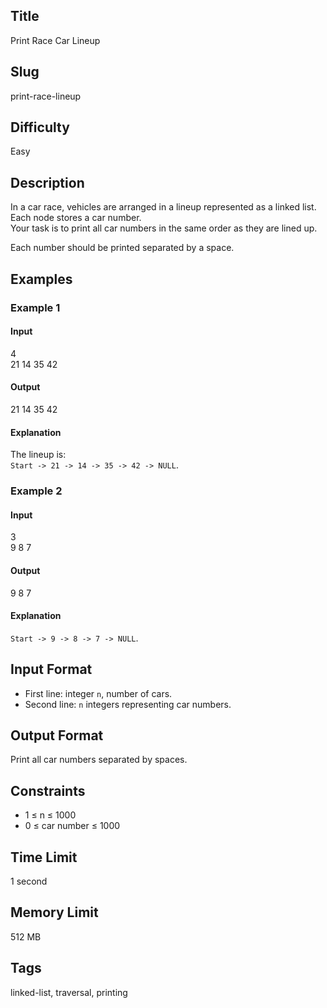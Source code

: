 ## Title  

Print Race Car Lineup  

## Slug  

print-race-lineup  

## Difficulty  

Easy  

## Description  

In a car race, vehicles are arranged in a lineup represented as a linked list.  
Each node stores a car number.  
Your task is to print all car numbers in the same order as they are lined up.  

Each number should be printed separated by a space.  



## Examples  

### Example 1  

#### Input  
4  
21 14 35 42  

#### Output  
21 14 35 42  

#### Explanation  
The lineup is:  
`Start -> 21 -> 14 -> 35 -> 42 -> NULL`.  

### Example 2  

#### Input  
3  
9 8 7  

#### Output  
9 8 7  

#### Explanation  
`Start -> 9 -> 8 -> 7 -> NULL`.  

## Input Format  

- First line: integer `n`, number of cars.  
- Second line: `n` integers representing car numbers.  

## Output Format  

Print all car numbers separated by spaces.  

## Constraints  

- 1 ≤ n ≤ 1000  
- 0 ≤ car number ≤ 1000  

## Time Limit  

1 second  

## Memory Limit  

512 MB  

## Tags  

linked-list, traversal, printing
